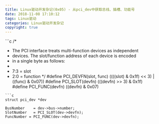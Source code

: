 ```yaml
---
title: Linux驱动开发杂记(0x05) - 从pci_dev中获取总线、插槽、功能号
date: 2018-11-08 17:10:12
tags: Linux驱动
categories: Linux驱动开发杂记
copyright: true
---
```


﻿```c
/*
 * The PCI interface treats multi-function devices as independent
 * devices.  The slot/function address of each device is encoded
 * in a single byte as follows:
 *
 *	7:3 = slot
 *	2:0 = function
 */
#define PCI_DEVFN(slot, func)	((((slot) & 0x1f) << 3) | ((func) & 0x07))
#define PCI_SLOT(devfn)		(((devfn) >> 3) & 0x1f)
#define PCI_FUNC(devfn)		((devfn) & 0x07)
```
```c
struct pci_dev *dev

BusNumber    = dev->bus->number;
SlotNumber   = PCI_SLOT(dev->devfn);
FuncNumber = PCI_FUNC(dev->devfn);
```
